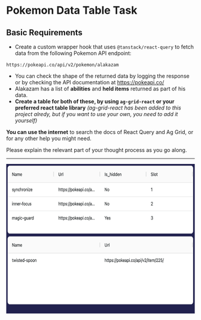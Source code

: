 # Pokemon Data Table Task

## Basic Requirements

- Create a custom wrapper hook that uses `@tanstack/react-query` to fetch data from the following Pokemon API endpoint:

```
https://pokeapi.co/api/v2/pokemon/alakazam
```

- You can check the shape of the returned data by logging the response or by checking the API documentation at https://pokeapi.co/
- Alakazam has a list of **abilities** and **held items** returned as part of his data.
- **Create a table for both of these, by using `ag-grid-react` or your preferred react table library** _(ag-grid-react has been added to this project alredy, but if you want to use your own, you need to add it yourself)_

**You can use the internet** to search the docs of React Query and Ag Grid, or for any other help you might need.

Please explain the relevant part of your thought process as you go along.

<hr />

<img src="./src/assets/exampleDone.png" height="400" />
